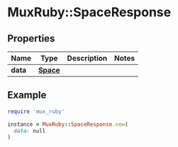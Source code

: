 # MuxRuby::SpaceResponse

## Properties

| Name | Type | Description | Notes |
| ---- | ---- | ----------- | ----- |
| **data** | [**Space**](Space.md) |  |  |

## Example

```ruby
require 'mux_ruby'

instance = MuxRuby::SpaceResponse.new(
  data: null
)
```

